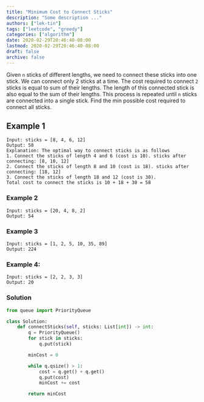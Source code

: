 ```yaml
---
title: "Minimum Cost to Connect Sticks"
description: "Some description ..."
authors: ["lek-tin"]
tags: ["leetcode", "greedy"]
categories: ["algorithm"]
date: 2020-02-29T20:46:40-08:00
lastmod: 2020-02-29T20:46:40-08:00
draft: false
archive: false
---
```

Given `n` sticks of different lengths, we need to connect these sticks into one stick. We can connect only 2 sticks at a time. The cost required to connect `2` sticks is equal to sum of their lengths. The length of this connected stick is also equal to the sum of their lengths. This process is repeated until `n` sticks are connected into a single stick. Find the min possible cost required to connect all sticks.  

## Example 1

```
Input: sticks = [8, 4, 6, 12]
Output: 58
Explanation: The optimal way to connect sticks is as follows
1. Connect the sticks of length 4 and 6 (cost is 10). sticks after connecting: [8, 10, 12]
2. Connect the sticks of length 8 and 10 (cost is 18). sticks after connecting: [18, 12]
3. Connect the sticks of length 18 and 12 (cost is 30).
Total cost to connect the sticks is 10 + 18 + 30 = 58
```

### Example 2

```
Input: sticks = [20, 4, 8, 2]
Output: 54
```

### Example 3

```
Input: sticks = [1, 2, 5, 10, 35, 89]
Output: 224
```

### Example 4:
```
Input: sticks = [2, 2, 3, 3]
Output: 20
```

### Solution

```python
from queue import PriorityQueue

class Solution:
    def connectSticks(self, sticks: List[int]) -> int:
        q = PriorityQueue()
        for stick in sticks:
            q.put(stick)

        minCost = 0

        while q.qsize() > 1:
            cost = q.get() + q.get()
            q.put(cost)
            minCost += cost

        return minCost
```